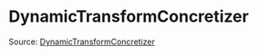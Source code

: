 # DynamicTransformConcretizer

Source: [DynamicTransformConcretizer](../csrc/dynamic_transform.cpp#L702)
